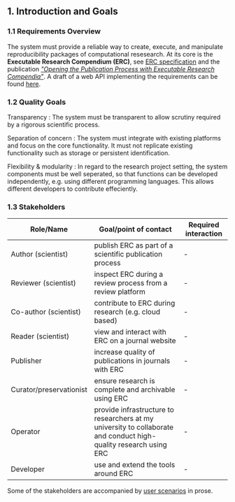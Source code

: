 ## 1. Introduction and Goals

### 1.1 Requirements Overview

The system must provide a reliable way to create, execute, and manipulate reproducibility packages of computational resesearch.
At its core is the **Executable Research Compendium (ERC)**, see [ERC specification](http://o2r.info/erc-spec) and the publication _["Opening the Publication Process with Executable Research Compendia"](https://doi.org/10.1045/january2017-nuest)_. A draft of a web API implementing the requirements can be found [here](http://o2r.info/o2r-web-api/).

### 1.2 Quality Goals

Transparency
: The system must be transparent to allow scrutiny required by a rigorous scientific process.

Separation of concern
: The system must integrate with existing platforms and focus on the core functionality. It must not replicate existing functionality such as storage or persistent identification.

Flexibility & modularity
: In regard to the research project setting, the system components must be well seperated, so that functions can be developed independently, e.g. using different programming languages. This allows different developers to contribute effeciently.

### 1.3 Stakeholders

Role/Name | Goal/point of contact | Required interaction
--------- | ------- | ------------
Author (scientist) | publish ERC as part of a scientific publication process | -
Reviewer (scientist) | inspect ERC during a review process from a review platform | -
Co-author (scientist) | contribute to ERC during research (e.g. cloud based) | -
Reader (scientist) | view and interact with ERC on a journal website | -
Publisher | increase quality of publications in journals with ERC | -
Curator/preservationist | ensure research is complete and archivable using ERC | -
Operator | provide infrastructure to researchers at my university to collaborate and conduct high-quality research using ERC | -
Developer | use and extend the tools around ERC | -

Some of the stakeholders are accompanied by [user scenarios](user-scenarios.md) in prose.
